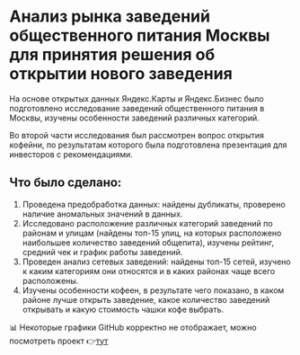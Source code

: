 # Анализ рынка заведений общественного питания Москвы для принятия решения об открытии нового заведения

На основе открытых данных Яндекс.Карты и Яндекс.Бизнес было подготовлено исследование заведений общественного питания в Москвы, изучены особенности заведений различных категорий. 

Во второй части исследования был рассмотрен вопрос открытия кофейни, по результатам которого была подготовлена презентация для инвесторов с рекомендациями.

## Что было сделано:

1. Проведена предобработка данных: найдены дубликаты, проверено наличие аномальных значений в данных.
2. Исследовано расположение различных категорий заведений по районам и улицам (найдены топ-15 улиц, на которых расположено наибольшее количество заведений общепита), изучены рейтинг, средний чек и график работы заведений.
3. Проведен анализ сетевых заведений: найдены топ-15 сетей, изучено к каким категориям они относятся и в каких районах чаще всего расположены.
4. Изучены особенности кофеен, в результате чего показано, в каком районе лучше открыть заведение, какое количество заведений открывать и какую стоимость чашки кофе выбрать.

:bar_chart: Некоторые графики GitHub корректно не отображает, можно посмотреть проект :point_right:[тут](https://nbviewer.org/github/EvgeniyaIvanisova/DA_projects/blob/main/3rd%20module%20projects/1%20msk%20restaurants%20analysis/msk%20restaurants%20analysis.ipynb)  
